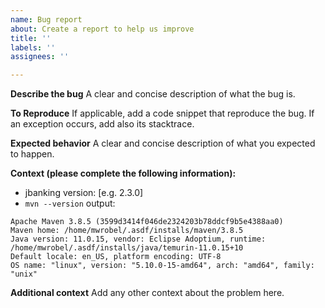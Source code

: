 ```yaml
---
name: Bug report
about: Create a report to help us improve
title: ''
labels: ''
assignees: ''

---
```


**Describe the bug**
A clear and concise description of what the bug is.

**To Reproduce**
If applicable, add a code snippet that reproduce the bug. If an exception occurs, add also its stacktrace.

**Expected behavior**
A clear and concise description of what you expected to happen.

**Context (please complete the following information):**

- jbanking version: [e.g. 2.3.0]
- `mvn --version` output:

```
Apache Maven 3.8.5 (3599d3414f046de2324203b78ddcf9b5e4388aa0)
Maven home: /home/mwrobel/.asdf/installs/maven/3.8.5
Java version: 11.0.15, vendor: Eclipse Adoptium, runtime: /home/mwrobel/.asdf/installs/java/temurin-11.0.15+10
Default locale: en_US, platform encoding: UTF-8
OS name: "linux", version: "5.10.0-15-amd64", arch: "amd64", family: "unix"
```

**Additional context**
Add any other context about the problem here.
